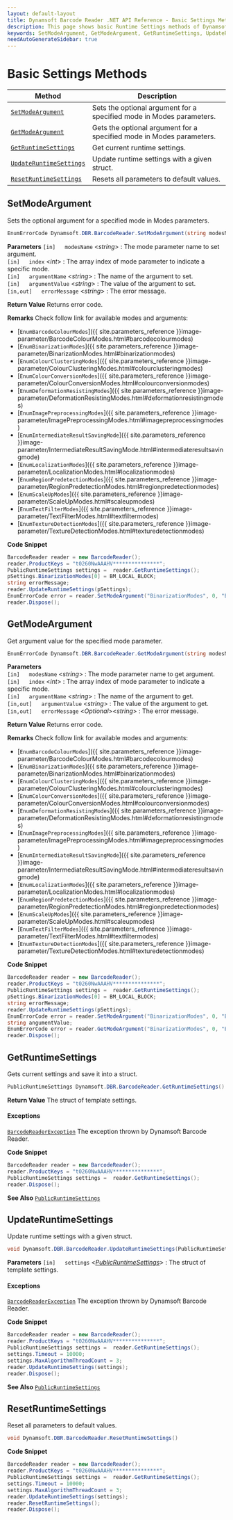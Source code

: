 ```yaml
---
layout: default-layout
title: Dynamsoft Barcode Reader .NET API Reference - Basic Settings Methods
description: This page shows basic Runtime Settings methods of Dynamsoft Barcode Reader for .NET SDK.
keywords: SetModeArgument, GetModeArgument, GetRuntimeSettings, UpdateRuntimeSettings, ResetRuntimeSettings, Basic Settings Methods, BarcodeReader, api reference, .Net
needAutoGenerateSidebar: true
---
```



# Basic Settings Methods

  | Method               | Description |
  |----------------------|-------------|
  | [`SetModeArgument`](#setmodeargument) | Sets the optional argument for a specified mode in Modes parameters. |
  | [`GetModeArgument`](#getmodeargument) | Gets the optional argument for a specified mode in Modes parameters.  |
  | [`GetRuntimeSettings`](#getruntimesettings) | Get current runtime settings. |
  | [`UpdateRuntimeSettings`](#updateruntimesettings) | Update runtime settings with a given struct. |
  | [`ResetRuntimeSettings`](#resetruntimesettings) | Resets all parameters to default values. |




## SetModeArgument

Sets the optional argument for a specified mode in Modes parameters. 


```csharp
EnumErrorCode Dynamsoft.DBR.BarcodeReader.SetModeArgument(string modesName, int index, string argumentName, string argumentValue, out string errorMessage)
```   
**Parameters**
`[in]	modesName` <*string*> : The mode parameter name to set argument.  
`[in]	index` <*int*> : The array index of mode parameter to indicate a specific mode.  
`[in]	argumentName` <*string*> : The name of the argument to set.  
`[in]	argumentValue` <*string*> : The value of the argument to set.  
`[in,out]	errorMessage` <*string*> : The error message.

**Return Value**
Returns error code.

**Remarks**
Check follow link for available modes and arguments:
- [`EnumBarcodeColourModes`]({{ site.parameters_reference }}image-parameter/BarcodeColourModes.html#barcodecolourmodes)
- [`EnumBinarizationModes`]({{ site.parameters_reference }}image-parameter/BinarizationModes.html#binarizationmodes)
- [`EnumColourClusteringModes`]({{ site.parameters_reference }}image-parameter/ColourClusteringModes.html#colourclusteringmodes)
- [`EnumColourConversionModes`]({{ site.parameters_reference }}image-parameter/ColourConversionModes.html#colourconversionmodes)
- [`EnumDeformationResistingModes`]({{ site.parameters_reference }}image-parameter/DeformationResistingModes.html#deformationresistingmodes)
- [`EnumImagePreprocessingModes`]({{ site.parameters_reference }}image-parameter/ImagePreprocessingModes.html#imagepreprocessingmodes)
- [`EnumIntermediateResultSavingMode`]({{ site.parameters_reference }}image-parameter/IntermediateResultSavingMode.html#intermediateresultsavingmode)
- [`EnumLocalizationModes`]({{ site.parameters_reference }}image-parameter/LocalizationModes.html#localizationmodes)
- [`EnumRegionPredetectionModes`]({{ site.parameters_reference }}image-parameter/RegionPredetectionModes.html#regionpredetectionmodes)
- [`EnumScaleUpModes`]({{ site.parameters_reference }}image-parameter/ScaleUpModes.html#scaleupmodes)
- [`EnumTextFilterModes`]({{ site.parameters_reference }}image-parameter/TextFilterModes.html#textfiltermodes)
- [`EnumTextureDetectionModes`]({{ site.parameters_reference }}image-parameter/TextureDetectionModes.html#texturedetectionmodes) 

**Code Snippet**
```csharp
BarcodeReader reader = new BarcodeReader();
reader.ProductKeys = "t0260NwAAAHV***************";
PublicRuntimeSettings settings =  reader.GetRuntimeSettings();
pSettings.BinarizationModes[0] = BM_LOCAL_BLOCK;
string errorMessage;
reader.UpdateRuntimeSettings(pSettings);
EnumErrorCode error = reader.SetModeArgument("BinarizationModes", 0, "EnableFillBinaryVacancy", "1", out errorMessage);
reader.Dispose();
```





## GetModeArgument

Get argument value for the specified mode parameter.

```csharp
EnumErrorCode Dynamsoft.DBR.BarcodeReader.GetModeArgument(string modesName, int index, string argumentName, out string argumentValue, out string errorMessage)
```   
   
**Parameters**  
`[in]	modesName` <*string*> : The mode parameter name to get argument.  
`[in]	index` <*int*> : The array index of mode parameter to indicate a specific mode.  
`[in]	argumentName` <*string*> : The name of the argument to get.  
`[in,out]	argumentValue` <*string*> : The value of the argument to get.  
`[in,out]	errorMessage` <*Optional*><*string*> : The error message.

**Return Value**
Returns error code.

**Remarks**
Check follow link for available modes and arguments:
- [`EnumBarcodeColourModes`]({{ site.parameters_reference }}image-parameter/BarcodeColourModes.html#barcodecolourmodes)
- [`EnumBinarizationModes`]({{ site.parameters_reference }}image-parameter/BinarizationModes.html#binarizationmodes)
- [`EnumColourClusteringModes`]({{ site.parameters_reference }}image-parameter/ColourClusteringModes.html#colourclusteringmodes)
- [`EnumColourConversionModes`]({{ site.parameters_reference }}image-parameter/ColourConversionModes.html#colourconversionmodes)
- [`EnumDeformationResistingModes`]({{ site.parameters_reference }}image-parameter/DeformationResistingModes.html#deformationresistingmodes)
- [`EnumImagePreprocessingModes`]({{ site.parameters_reference }}image-parameter/ImagePreprocessingModes.html#imagepreprocessingmodes)
- [`EnumIntermediateResultSavingMode`]({{ site.parameters_reference }}image-parameter/IntermediateResultSavingMode.html#intermediateresultsavingmode)
- [`EnumLocalizationModes`]({{ site.parameters_reference }}image-parameter/LocalizationModes.html#localizationmodes)
- [`EnumRegionPredetectionModes`]({{ site.parameters_reference }}image-parameter/RegionPredetectionModes.html#regionpredetectionmodes)
- [`EnumScaleUpModes`]({{ site.parameters_reference }}image-parameter/ScaleUpModes.html#scaleupmodes)
- [`EnumTextFilterModes`]({{ site.parameters_reference }}image-parameter/TextFilterModes.html#textfiltermodes)
- [`EnumTextureDetectionModes`]({{ site.parameters_reference }}image-parameter/TextureDetectionModes.html#texturedetectionmodes)  


**Code Snippet**
```csharp
BarcodeReader reader = new BarcodeReader();
reader.ProductKeys = "t0260NwAAAHV***************";
PublicRuntimeSettings settings =  reader.GetRuntimeSettings();
pSettings.BinarizationModes[0] = BM_LOCAL_BLOCK;
string errorMessage;
reader.UpdateRuntimeSettings(pSettings);
EnumErrorCode error = reader.SetModeArgument("BinarizationModes", 0, "EnableFillBinaryVacancy", "1", errorMessage);
string angumentValue;
EnumErrorCode error = reader.GetModeArgument("BinarizationModes", 0, "EnableFillBinaryVacancy", out angumentValue, out errorMessage);
reader.Dispose();
```





## GetRuntimeSettings

Gets current settings and save it into a struct. 

```csharp
PublicRuntimeSettings Dynamsoft.DBR.BarcodeReader.GetRuntimeSettings()
```


**Return Value**
The struct of template settings.


#### Exceptions
[`BarcodeReaderException`](../class/BarcodeReaderException.md) The exception thrown by Dynamsoft Barcode Reader.  

**Code Snippet**
```csharp
BarcodeReader reader = new BarcodeReader();
reader.ProductKeys = "t0260NwAAAHV***************";
PublicRuntimeSettings settings =  reader.GetRuntimeSettings();
reader.Dispose();
```

**See Also**
[`PublicRuntimeSettings`](../struct/PublicRuntimeSettings.md)





## UpdateRuntimeSettings

Update runtime settings with a given struct. 

```csharp
void Dynamsoft.DBR.BarcodeReader.UpdateRuntimeSettings(PublicRuntimeSettings settings)
```   
   
**Parameters**
`[in]	settings` <*[PublicRuntimeSettings](../struct/PublicRuntimeSettings.md)*> : The struct of template settings.    
 
#### Exceptions
[`BarcodeReaderException`](../class/BarcodeReaderException.md) The exception thrown by Dynamsoft Barcode Reader.  

**Code Snippet**
```csharp
BarcodeReader reader = new BarcodeReader();
reader.ProductKeys = "t0260NwAAAHV***************";
PublicRuntimeSettings settings =  reader.GetRuntimeSettings();
settings.Timeout = 10000;
settings.MaxAlgorithmThreadCount = 3;
reader.UpdateRuntimeSettings(settings);
reader.Dispose();
```

**See Also**
[`PublicRuntimeSettings`](../struct/PublicRuntimeSettings.md)





## ResetRuntimeSettings

Reset all parameters to default values.

```csharp
void Dynamsoft.DBR.BarcodeReader.ResetRuntimeSettings() 
```   

**Code Snippet**
```csharp
BarcodeReader reader = new BarcodeReader();
reader.ProductKeys = "t0260NwAAAHV***************";
PublicRuntimeSettings settings =  reader.GetRuntimeSettings();
settings.Timeout = 10000;
settings.MaxAlgorithmThreadCount = 3;
reader.UpdateRuntimeSettings(settings);
reader.ResetRuntimeSettings();
reader.Dispose();

```
